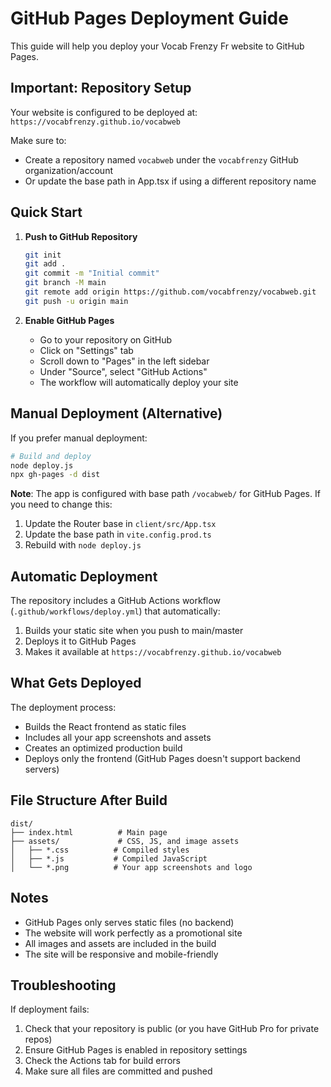 # GitHub Pages Deployment Guide

This guide will help you deploy your Vocab Frenzy Fr website to GitHub Pages.

## Important: Repository Setup

Your website is configured to be deployed at: `https://vocabfrenzy.github.io/vocabweb`

Make sure to:
- Create a repository named `vocabweb` under the `vocabfrenzy` GitHub organization/account
- Or update the base path in App.tsx if using a different repository name

## Quick Start

1. **Push to GitHub Repository**
   ```bash
   git init
   git add .
   git commit -m "Initial commit"
   git branch -M main
   git remote add origin https://github.com/vocabfrenzy/vocabweb.git
   git push -u origin main
   ```

2. **Enable GitHub Pages**
   - Go to your repository on GitHub
   - Click on "Settings" tab
   - Scroll down to "Pages" in the left sidebar
   - Under "Source", select "GitHub Actions"
   - The workflow will automatically deploy your site

## Manual Deployment (Alternative)

If you prefer manual deployment:

```bash
# Build and deploy
node deploy.js
npx gh-pages -d dist
```

**Note**: The app is configured with base path `/vocabweb/` for GitHub Pages. If you need to change this:
1. Update the Router base in `client/src/App.tsx`
2. Update the base path in `vite.config.prod.ts`
3. Rebuild with `node deploy.js`

## Automatic Deployment

The repository includes a GitHub Actions workflow (`.github/workflows/deploy.yml`) that automatically:

1. Builds your static site when you push to main/master
2. Deploys it to GitHub Pages
3. Makes it available at `https://vocabfrenzy.github.io/vocabweb`

## What Gets Deployed

The deployment process:
- Builds the React frontend as static files
- Includes all your app screenshots and assets
- Creates an optimized production build
- Deploys only the frontend (GitHub Pages doesn't support backend servers)

## File Structure After Build

```
dist/
├── index.html          # Main page
├── assets/             # CSS, JS, and image assets
│   ├── *.css          # Compiled styles
│   ├── *.js           # Compiled JavaScript
│   └── *.png          # Your app screenshots and logo
```

## Notes

- GitHub Pages only serves static files (no backend)
- The website will work perfectly as a promotional site
- All images and assets are included in the build
- The site will be responsive and mobile-friendly

## Troubleshooting

If deployment fails:
1. Check that your repository is public (or you have GitHub Pro for private repos)
2. Ensure GitHub Pages is enabled in repository settings
3. Check the Actions tab for build errors
4. Make sure all files are committed and pushed